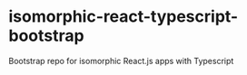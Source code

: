 # isomorphic-react-typescript-bootstrap
Bootstrap repo for isomorphic React.js apps with Typescript
